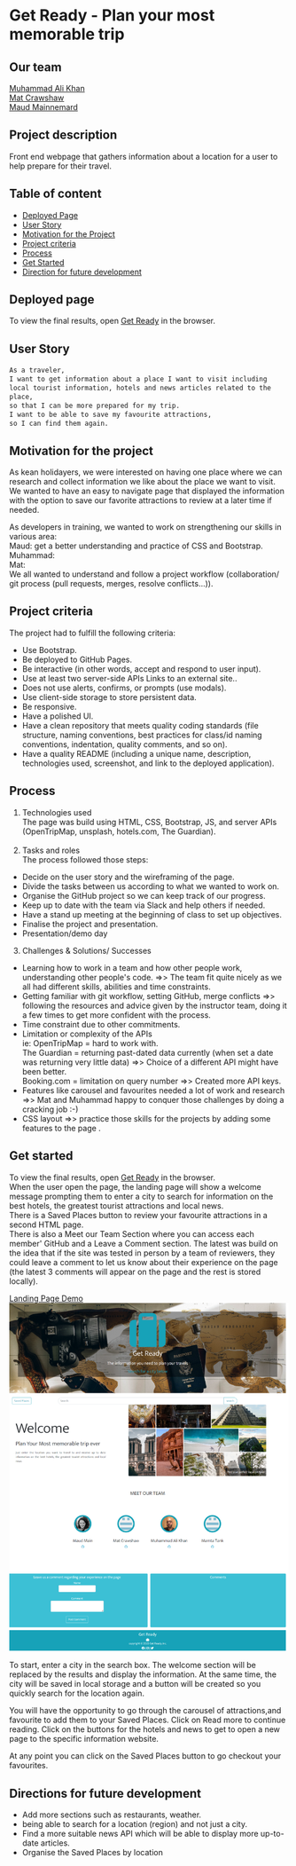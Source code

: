 #  Get Ready - Plan your most memorable trip

## Our team
[Muhammad Ali Khan](https://github.com/Maks6831) <br>
[Mat Crawshaw](https://github.com/matcrawshaw) <br>
[Maud Mainnemard](https://github.com/maudmain) <br>

## Project description
Front end webpage that gathers information about a location for a user to help prepare for their travel.

## Table of content
- [Deployed Page](#deployed-page)
- [User Story](#user-story)
- [Motivation for the Project](#motivation-for-the-project)
- [Project criteria](#project-criteria)
- [Process](#process)
- [Get Started](#get-started)
- [Direction for future development](#directions-for-future-development)


## Deployed page
To view the final results, open [Get Ready]() in the browser. 

## User Story
```
As a traveler, 
I want to get information about a place I want to visit including local tourist information, hotels and news articles related to the place,
so that I can be more prepared for my trip.
I want to be able to save my favourite attractions,
so I can find them again.
```

## Motivation for the project
As kean holidayers, we were interested on having one place where we can research and collect information we like about the place we want to visit.<br>
We wanted to have an easy to navigate page that displayed the information with the option to save our favorite attractions to review at a later time if needed. <br>

As developers in training, we wanted to work on strengthening our skills in various area:<br>
Maud: get a better understanding and practice of CSS and Bootstrap. <br>
Muhammad: <br>
Mat: <br>
We all wanted to understand and follow a project workflow (collaboration/ git process (pull requests, merges, resolve conflicts...)).

## Project criteria 
The project had to fulfill the following criteria:
- Use Bootstrap.
- Be deployed to GitHub Pages.
- Be interactive (in other words, accept and respond to user input).
- Use at least two server-side APIs Links to an external site..
- Does not use alerts, confirms, or prompts (use modals).
- Use client-side storage to store persistent data.
- Be responsive.
- Have a polished UI.
- Have a clean repository that meets quality coding standards (file structure, naming conventions, best practices for class/id naming conventions, indentation, quality comments, and so on).
- Have a quality README (including a unique name, description, technologies used, screenshot, and link to the deployed application).

## Process
1. Technologies used<br>
The page was build using HTML, CSS, Bootstrap, JS, and server APIs (OpenTripMap, unsplash, hotels.com, The Guardian).<br><br>
2. Tasks and roles<br>
The process followed those steps:
- Decide on the user story and the wireframing of the page.
- Divide the tasks between us according to what we wanted to work on.
- Organise the GitHub project so we can keep track of our progress.
- Keep up to date with the team via Slack and help others if needed.
- Have a stand up meeting at the beginning of class to set up objectives.
- Finalise the project and presentation.
- Presentation/demo day

3. Challenges & Solutions/ Successes
- Learning how to work in a team and how other people work, understanding other people's code. =>> The team fit quite nicely as we all had different skills, abilities and time constraints.
- Getting familiar with git workflow, setting GitHub, merge conflicts =>> following the resources and advice given by the instructor team, doing it a few times to get more confident with the process.
- Time constraint due to other commitments.
- Limitation or complexity of the APIs <br>
ie: OpenTripMap = hard to work with. <br>
The Guardian = returning past-dated data currently (when set a date was returning very little data)  =>>  Choice of a different API might have been better.<br> 
Booking.com = limitation on query number =>> Created more API keys. <br>
- Features like carousel and favourites needed a lot of work and research =>> Mat and Muhammad happy to conquer those challenges by doing a cracking job :-)
- CSS layout =>> practice those skills for the projects by adding some features to the page .

## Get started
To view the final results, open [Get Ready]() in the browser. <br>
When the user open the page, the landing page will show a welcome message prompting them to enter a city to search for information on the best hotels, the greatest tourist attractions and local news.<br>
There is a Saved Places button to review your favourite attractions in a second HTML page. <br>
There is also a Meet our Team Section where you can access each member' GitHub and a Leave a Comment section. The latest was build on the idea that if the site was tested in person by a team of reviewers, they could leave a comment to let us know about their experience on the page (the latest 3 comments will appear on the page and the rest is stored locally).

[Landing Page Demo](./assets/Get%20Ready-demo.webm)
![Landing Page screenshot](./assets/Screenshots/Get_Ready-Landing_Page.png)

To start, enter a city in the search box. The welcome section will be replaced by the results and display the information. At the same time, the city will be saved in local storage and a button will be created so you quickly search for the location again.

You will have the opportunity to go through the carousel of attractions,and favourite to add them to your Saved Places. Click on Read more to continue reading.
Click on the buttons for the hotels and news to get to open a new page to the specific information website.

At any point you can click on the Saved Places button to go checkout your favourites. 


## Directions for future development
- Add more sections such as restaurants, weather.
- being able to search for a location (region) and not just a city.
- Find a more suitable news API which will be able to display more up-to-date articles.
- Organise the Saved Places by location
